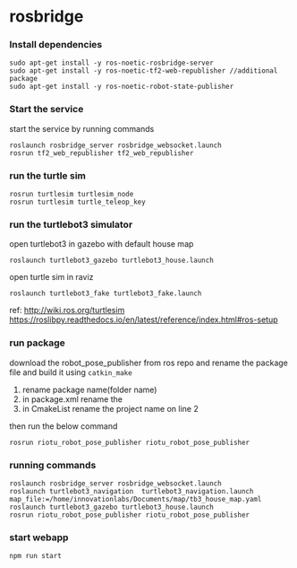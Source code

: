 # rosbridge

### Install dependencies

```
sudo apt-get install -y ros-noetic-rosbridge-server
sudo apt-get install -y ros-noetic-tf2-web-republisher //additional package
sudo apt-get install -y ros-noetic-robot-state-publisher
```

### Start the service

start the service by running commands

```
roslaunch rosbridge_server rosbridge_websocket.launch
rosrun tf2_web_republisher tf2_web_republisher
```

### run the turtle sim

```
rosrun turtlesim turtlesim_node
rosrun turtlesim turtle_teleop_key
```

### run the turtlebot3 simulator

open turtlebot3 in gazebo with default house map

```
roslaunch turtlebot3_gazebo turtlebot3_house.launch
```

open turtle sim in raviz

```
roslaunch turtlebot3_fake turtlebot3_fake.launch
```

ref: http://wiki.ros.org/turtlesim
https://roslibpy.readthedocs.io/en/latest/reference/index.html#ros-setup

### run package

download the robot_pose_publisher from ros repo and rename the package file and build it using `catkin_make`

1. rename package name(folder name)
2. in package.xml rename the <name>
3. in CmakeList rename the project name on line 2

then run the below command

```
rosrun riotu_robot_pose_publisher riotu_robot_pose_publisher
```

### running commands

```
roslaunch rosbridge_server rosbridge_websocket.launch
roslaunch turtlebot3_navigation  turtlebot3_navigation.launch map_file:=/home/innovationlabs/Documents/map/tb3_house_map.yaml
roslaunch turtlebot3_gazebo turtlebot3_house.launch
rosrun riotu_robot_pose_publisher riotu_robot_pose_publisher
```

### start webapp

```
npm run start
```
